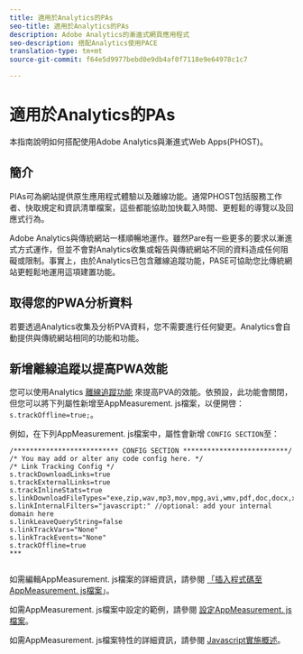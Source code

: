 ```yaml
---
title: 適用於Analytics的PAs
seo-title: 適用於Analytics的PAs
description: Adobe Analytics的漸進式網頁應用程式
seo-description: 搭配Analytics使用PACE
translation-type: tm+mt
source-git-commit: f64e5d9977bebd0e9db4af0f7118e9e64978c1c7

---
```



# 適用於Analytics的PAs

本指南說明如何搭配使用Adobe Analytics與漸進式Web Apps(PHOST)。

## 簡介

PIAs可為網站提供原生應用程式體驗以及離線功能。通常PHOST包括服務工作者、快取規定和資訊清單檔案，這些都能協助加快載入時間、更輕鬆的導覽以及回應式行為。

Adobe Analytics與傳統網站一樣順暢地運作。雖然Pare有一些更多的要求以漸進式方式運作，但並不會對Analytics收集或報告與傳統網站不同的資料造成任何阻礙或限制。事實上，由於Analytics已包含離線追蹤功能，PASE可協助您比傳統網站更輕鬆地運用這項建置功能。

## 取得您的PWA分析資料

若要透過Analytics收集及分析PVA資料，您不需要進行任何變更。Analytics會自動提供與傳統網站相同的功能和功能。

## 新增離線追蹤以提高PWA效能

您可以使用Analytics [離線追蹤功能](https://docs.adobe.com/content/help/en/analytics/implementation/javascript-implementation/offline-tracking.html) 來提高PVA的效能。依預設，此功能會關閉，但您可以將下列屬性新增至AppMeasurement. js檔案，以便開啓： `s.trackOffline=true;`。

例如，在下列AppMeasurement. js檔案中，屬性會新增 `CONFIG SECTION`至：

```
/************************** CONFIG SECTION **************************/ 
/* You may add or alter any code config here. */ 
/* Link Tracking Config */ 
s.trackDownloadLinks=true 
s.trackExternalLinks=true 
s.trackInlineStats=true 
s.linkDownloadFileTypes="exe,zip,wav,mp3,mov,mpg,avi,wmv,pdf,doc,docx,xls,xlsx,ppt,pptx" 
s.linkInternalFilters="javascript:" //optional: add your internal domain here 
s.linkLeaveQueryString=false 
s.linkTrackVars="None" 
s.linkTrackEvents="None" 
s.trackOffline=true
***
    
```


如需編輯AppMeasurement. js檔案的詳細資訊，請參閱 [「插入程式碼至AppMeasurement. js檔案](https://docs.adobe.com/content/help/en/analytics/implementation/implement-analytics-with-dtm/analytics-tool/t-appmeasurement-code.html)」。

如需AppMeasurement. js檔案中設定的範例，請參閱 [設定AppMeasurement. js檔案](https://docs.adobe.com/content/help/en/analytics/implementation/javascript-implementation/appmeasure-mjs-pagecode.html#section_042412C29CC249E298F19B2BC2F43CE7)。

如需AppMeasurement. js檔案特性的詳細資訊，請參閱 [Javascript實施概述](https://docs.adobe.com/content/help/en/analytics/implementation/javascript-implementation/appmeasurement-js/appmeasure-mjs.html)。
